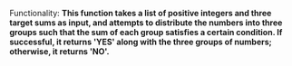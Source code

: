 Functionality: **This function takes a list of positive integers and three target sums as input, and attempts to distribute the numbers into three groups such that the sum of each group satisfies a certain condition. If successful, it returns 'YES' along with the three groups of numbers; otherwise, it returns 'NO'.**